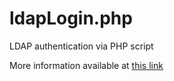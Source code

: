 # ldapLogin.php
 LDAP authentication via PHP script
 
 More information available at <a href="https://www.lelezapp.it/autenticazione-ldap-con-script-php/">this link</a>
